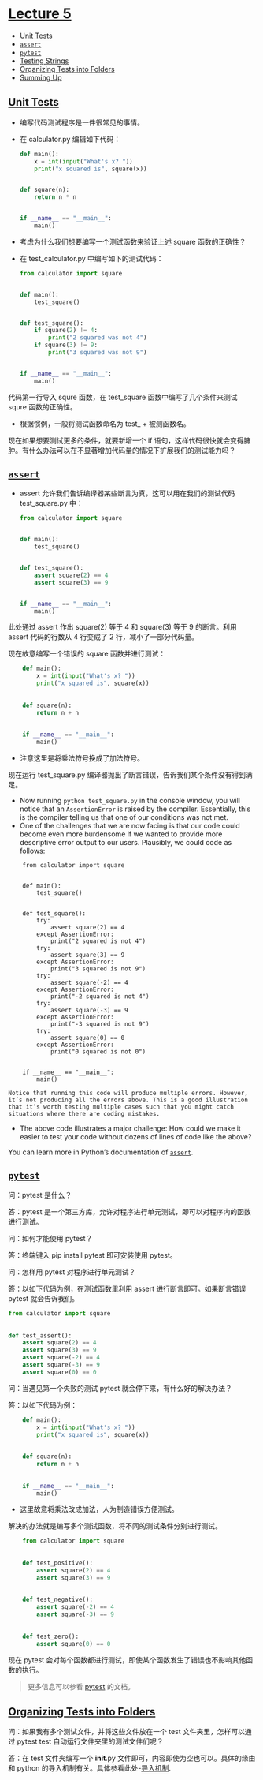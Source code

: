 # [Lecture 5](https://cs50.harvard.edu/python/2022/notes/5/#lecture-5)

- [Unit Tests](https://cs50.harvard.edu/python/2022/notes/5/#unit-tests)
- [`assert`](https://cs50.harvard.edu/python/2022/notes/5/#assert)
- [`pytest`](https://cs50.harvard.edu/python/2022/notes/5/#pytest)
- [Testing Strings](https://cs50.harvard.edu/python/2022/notes/5/#testing-strings)
- [Organizing Tests into Folders](https://cs50.harvard.edu/python/2022/notes/5/#organizing-tests-into-folders)
- [Summing Up](https://cs50.harvard.edu/python/2022/notes/5/#summing-up)

## [Unit Tests](https://cs50.harvard.edu/python/2022/notes/5/#unit-tests)

- 编写代码测试程序是一件很常见的事情。
- 在 calculator.py 编辑如下代码：

    
    ```python
    def main():
        x = int(input("What's x? "))
        print("x squared is", square(x))
    
    
    def square(n):
        return n * n
    
    
    if __name__ == "__main__":
        main()
    ```
    
- 考虑为什么我们想要编写一个测试函数来验证上述 square 函数的正确性？
- 在 test_calculator.py 中编写如下的测试代码：
    
    ```python
    from calculator import square
    
    
    def main():
        test_square()
    
    
    def test_square():
        if square(2) != 4:
            print("2 squared was not 4")
        if square(3) != 9:
            print("3 squared was not 9")
    
    
    if __name__ == "__main__":
        main()
    ```
代码第一行导入 squre 函数，在 test_square 函数中编写了几个条件来测试 squre 函数的正确性。
- 根据惯例，一般将测试函数命名为 test_ + 被测函数名。
    
    
现在如果想要测试更多的条件，就要新增一个 if 语句，这样代码很快就会变得臃肿。有什么办法可以在不显著增加代码量的情况下扩展我们的测试能力吗？


## [`assert`](https://cs50.harvard.edu/python/2022/notes/5/#assert)

- assert 允许我们告诉编译器某些断言为真，这可以用在我们的测试代码test_square.py 中：
    
    ```python
    from calculator import square
    
    
    def main():
        test_square()
    
    
    def test_square():
        assert square(2) == 4
        assert square(3) == 9
    
    
    if __name__ == "__main__":
        main()
    ```
此处通过 assert 作出 square(2) 等于 4 和 square(3) 等于 9 的断言。利用 assert 代码的行数从 4 行变成了 2 行，减小了一部分代码量。
    
现在故意编写一个错误的 square 函数并进行测试：
    
```python
    def main():
        x = int(input("What's x? "))
        print("x squared is", square(x))
    
    
    def square(n):
        return n + n
    
    
    if __name__ == "__main__":
        main()
```
- 注意这里是将乘法符号换成了加法符号。

现在运行 test_square.py 编译器抛出了断言错误，告诉我们某个条件没有得到满足。
    
- Now running `python test_square.py` in the console window, you will notice that an `AssertionError` is raised by the compiler. Essentially, this is the compiler telling us that one of our conditions was not met.
- One of the challenges that we are now facing is that our code could become even more burdensome if we wanted to provide more descriptive error output to our users. Plausibly, we could code as follows:
    
```
    from calculator import square
    
    
    def main():
        test_square()
    
    
    def test_square():
        try:
            assert square(2) == 4
        except AssertionError:
            print("2 squared is not 4")
        try:
            assert square(3) == 9
        except AssertionError:
            print("3 squared is not 9")
        try:
            assert square(-2) == 4
        except AssertionError:
            print("-2 squared is not 4")
        try:
            assert square(-3) == 9
        except AssertionError:
            print("-3 squared is not 9")
        try:
            assert square(0) == 0
        except AssertionError:
            print("0 squared is not 0")
    
    
    if __name__ == "__main__":
        main()
```
    
    Notice that running this code will produce multiple errors. However, it’s not producing all the errors above. This is a good illustration that it’s worth testing multiple cases such that you might catch situations where there are coding mistakes.
    
- The above code illustrates a major challenge: How could we make it easier to test your code without dozens of lines of code like the above?

You can learn more in Python’s documentation of [`assert`](https://docs.python.org/3/reference/simple_stmts.html#assert).

## [`pytest`](https://cs50.harvard.edu/python/2022/notes/5/#pytest)

问：pytest 是什么？

答：pytest 是一个第三方库，允许对程序进行单元测试，即可以对程序内的函数进行测试。

问：如何才能使用 pytest？

答：终端键入 pip install pytest 即可安装使用 pytest。

问：怎样用 pytest 对程序进行单元测试？

答：以如下代码为例，在测试函数里利用 assert 进行断言即可。如果断言错误 pytest 就会告诉我们。


```python
from calculator import square
    
    
def test_assert():
    assert square(2) == 4
    assert square(3) == 9
    assert square(-2) == 4
    assert square(-3) == 9
    assert square(0) == 0
```
 
 问：当遇见第一个失败的测试 pytest 就会停下来，有什么好的解决办法？

 答：以如下代码为例：

    
```python
    def main():
        x = int(input("What's x? "))
        print("x squared is", square(x))
    
    
    def square(n):
        return n + n
    
    
    if __name__ == "__main__":
        main()
```
- 这里故意将乘法改成加法，人为制造错误方便测试。
    
解决的办法就是编写多个测试函数，将不同的测试条件分别进行测试。
    
```python
    from calculator import square
    
    
    def test_positive():
        assert square(2) == 4
        assert square(3) == 9
    
    
    def test_negative():
        assert square(-2) == 4
        assert square(-3) == 9
    
    
    def test_zero():
        assert square(0) == 0
```
现在 pytest 会对每个函数都进行测试，即使某个函数发生了错误也不影响其他函数的执行。
    
> 更多信息可以参看 [pytest](https://docs.pytest.org/en/7.1.x/getting-started.html) 的文档。



## [Organizing Tests into Folders](https://cs50.harvard.edu/python/2022/notes/5/#organizing-tests-into-folders)

问：如果我有多个测试文件，并将这些文件放在一个 test 文件夹里，怎样可以通过 pytest test 自动运行文件夹里的测试文件们呢？

答：在 test 文件夹编写一个 __init__.py 文件即可，内容即使为空也可以。具体的缘由和 python 的导入机制有关。具体参看此处-[导入机制](https://docs.pytest.org/en/7.1.x/explanation/pythonpath.html?highlight=folder#pytest-import-mechanisms-and-sys-path-pythonpath).


